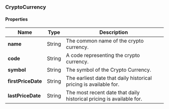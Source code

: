 
[//]: # (CLASS:CryptoCurrency)

[//]: # (KIND:object)

### CryptoCurrency

#### Properties

[//]: # (START_DEFINITION)

Name | Type | Description
------------ | ------------- | -------------
**name** | String | The common name of the crypto currency. &nbsp;
**code** | String | A code representing the crypto currency. &nbsp;
**symbol** | String | The symbol of the Crypto Currency. &nbsp;
**firstPriceDate** | String | The earliest date that daily historical pricing is available for. &nbsp;
**lastPriceDate** | String | The most recent date that daily historical pricing is available for. &nbsp;

[//]: # (END_DEFINITION)





